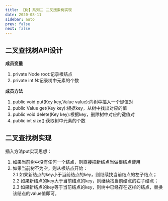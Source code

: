 ```yaml
---
title: 【树】系列二 二叉搜索树实现
date: 2020-08-11
sidebar: auto
prev: false
next: false
---
```

## 二叉查找树API设计

**成员变量**
1. private Node root:记录根结点
2. private int N:记录树中元素的个数   

**成员方法**
1. public void put(Key key,Value value):向树中插入一个键值对
2. public Value get(Key key):根据key，从树中找出对应的值
3. public void delete(Key key):根据key，删除树中对应的键值对
4. public int size():获取树中元素的个数

## 二叉查找树实现
插入方法put实现思想：
1. 如果当前树中没有任何一个结点，则直接把新结点当做根结点使用
2. 如果当前树不为空，则从根结点开始：  
 2.1 如果新结点的key小于当前结点的key，则继续找当前结点的左子结点；  
 2.2 如果新结点的key大于当前结点的key，则继续找当前结点的右子结点；  
 2.3 如果新结点的key等于当前结点的key，则树中已经存在这样的结点，替换该结点的value值即可。  
